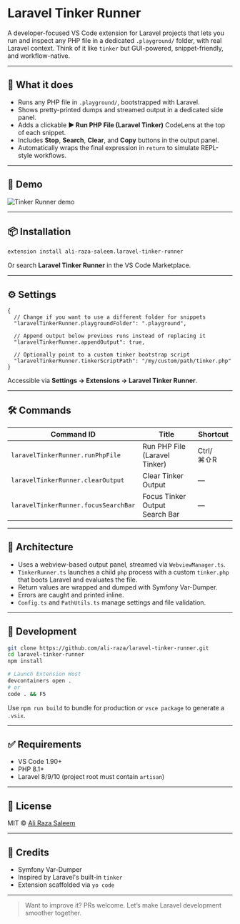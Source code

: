 # Laravel Tinker Runner

A developer-focused VS Code extension for Laravel projects that lets you run and inspect any PHP file in a dedicated `.playground/` folder, with real Laravel context. Think of it like `tinker` but GUI-powered, snippet-friendly, and workflow-native.

---

## 🧪 What it does

* Runs any PHP file in `.playground/`, bootstrapped with Laravel.
* Shows pretty-printed dumps and streamed output in a dedicated side panel.
* Adds a clickable **▶ Run PHP File (Laravel Tinker)** CodeLens at the top of each snippet.
* Includes **Stop**, **Search**, **Clear**, and **Copy** buttons in the output panel.
* Automatically wraps the final expression in `return` to simulate REPL-style workflows.

---

## 📸 Demo

![Tinker Runner demo](https://raw.githubusercontent.com/ali-raza/laravel-tinker-runner/main/.github/demo.gif)

---

## 📦 Installation

```bash
extension install ali-raza-saleem.laravel-tinker-runner
```

Or search **Laravel Tinker Runner** in the VS Code Marketplace.

---

## ⚙️ Settings

```jsonc
{
  // Change if you want to use a different folder for snippets
  "laravelTinkerRunner.playgroundFolder": ".playground",

  // Append output below previous runs instead of replacing it
  "laravelTinkerRunner.appendOutput": true,

  // Optionally point to a custom tinker bootstrap script
  "laravelTinkerRunner.tinkerScriptPath": "/my/custom/path/tinker.php"
}
```

Accessible via **Settings → Extensions → Laravel Tinker Runner**.

---

## 🛠 Commands

| Command ID                           | Title                          | Shortcut |
| ------------------------------------ | ------------------------------ | -------- |
| `laravelTinkerRunner.runPhpFile`     | Run PHP File (Laravel Tinker)  | Ctrl/⌘⇧R |
| `laravelTinkerRunner.clearOutput`    | Clear Tinker Output            | —        |
| `laravelTinkerRunner.focusSearchBar` | Focus Tinker Output Search Bar | —        |

---

## 🧩 Architecture

* Uses a webview-based output panel, streamed via `WebviewManager.ts`.
* `TinkerRunner.ts` launches a child `php` process with a custom `tinker.php` that boots Laravel and evaluates the file.
* Return values are wrapped and dumped with Symfony Var-Dumper.
* Errors are caught and printed inline.
* `Config.ts` and `PathUtils.ts` manage settings and file validation.

---

## 🧪 Development

```bash
git clone https://github.com/ali-raza/laravel-tinker-runner.git
cd laravel-tinker-runner
npm install

# Launch Extension Host
devcontainers open .
# or
code . && F5
```

Use `npm run build` to bundle for production or `vsce package` to generate a `.vsix`.

---

## ✅ Requirements

* VS Code 1.90+
* PHP 8.1+
* Laravel 8/9/10 (project root must contain `artisan`)

---

## 📄 License

MIT © [Ali Raza Saleem](https://github.com/ali-raza)

---

## 🙌 Credits

* Symfony Var-Dumper
* Inspired by Laravel's built-in `tinker`
* Extension scaffolded via `yo code`

---

> Want to improve it? PRs welcome. Let’s make Laravel development smoother together.
